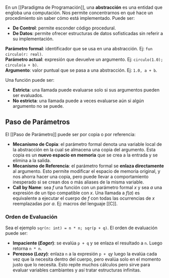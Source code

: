 En un [[Paradigma de Programación]], una **abstracción** es una entidad que engloba una computación. Nos permite concentrarnos en qué hace un procedimiento sin saber cómo está implementado. Puede ser:

- **De Control**: permite esconder código procedural.
- **De Datos**: permite ofrecer estructuras de datos sofisticadas sin referir a su implementación.

**Parámetro formal**: identificador que se usa en una abstracción. Ej: `fun circulo(r: real)`.\
**Parámetro actual**: expresión que devuelve un argumento. Ej: `circulo(1.0); circulo(a + b)`.\
**Argumento**: valor puntual que se pasa a una abstracción. Ej: `1.0, a + b`.

Una función puede ser:

- **Estricta**: una llamada puede evaluarse solo si sus argumentos pueden ser evaluados.
- **No estricta**: una llamada puede a veces evaluarse aún si algún argumento no se puede.

## Paso de Parámetros

El [[Paso de Parámetro]] puede ser por copia o por referencia:

- **Mecanismo de Copia**: el parámetro formal denota una variable local de la abstracción en la cual se almacena una copia del argumento. Esta copia es un **nuevo espacio en memoria** que se crea a la entrada y se elimina a la salida.
- **Mecanismo de Referencia**: el parámetro formal se **enlaza directamente** al argumento. Esto permite modificar el espacio de memoria original, y nos ahorra hacer una copia, pero puede llevar a comportamiento inesperado si se crean dos o más aliases de la misma variable.
- **Call by Name**: sea $f$ una función con un parámetro formal $x$ y sea $a$ una expresión de un tipo compatible con $x$. Una llamada a $f(a)$ es equivalente a ejecutar el cuerpo de $f$ con todas las ocurrencias de $x$ reemplazadas por $a$. Ej: macros del lenguaje [[C]].

### Orden de Evaluación

Sea el ejemplo `sqr(n: int) = n * n; sqr(p + q)`. El orden de evaluación puede ser:

- **Impaciente (*Eager*)**: se evalúa `p + q` y se enlaza el resultado a `n`. Luego retorna `n * n`.
- **Perezoso (*Lazy*)**: enlaza `n` a la expresión `p + q`y luego la evalúa cada vez que la necesita dentro del cuerpo, pero evalúa solo en el momento justo que lo necesita. Esto repite muchos cálculos pero sirve para evaluar variables cambiantes y así tratar estructuras infinitas.
